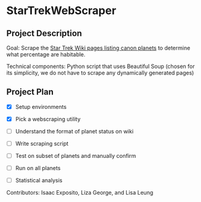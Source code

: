 # StarTrekWebScraper

## Project Description

Goal: Scrape the [Star Trek Wiki pages listing canon planets](https://memory-alpha.fandom.com/wiki/Category:Planets) to determine what percentage are habitable.

Technical components: Python script that uses Beautiful Soup (chosen for its simplicity, we do not have to scrape any dynamically generated pages)

## Project Plan
- [x] Setup environments
- [x] Pick a webscraping utility
- [ ] Understand the format of planet status on wiki
- [ ] Write scraping script
- [ ] Test on subset of planets and manually confirm
- [ ] Run on all planets
- [ ] Statistical analysis



Contributors: Isaac Exposito, Liza George, and Lisa Leung